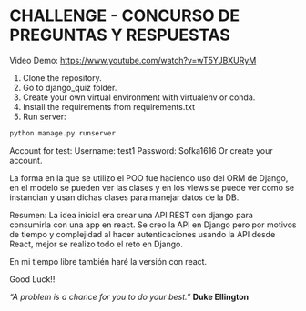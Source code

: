 # CHALLENGE - CONCURSO DE PREGUNTAS Y RESPUESTAS

Video Demo: https://www.youtube.com/watch?v=wT5YJBXURyM
1. Clone the repository.
2. Go to django_quiz folder.
2. Create your own virtual environment with virtualenv or conda.
3. Install the requirements from requirements.txt
4. Run server:
```sh
python manage.py runserver
```

Account for test:
Username: test1
Password: Sofka1616
Or create your account.

La forma en la que se utilizo el POO fue haciendo uso del ORM de Django, en el modelo se pueden ver las clases y en los views se puede ver como se instancian y usan dichas clases para manejar datos de la DB.

Resumen:
La idea inicial era crear una API REST con django para consumirla con una app en react.
Se creo la API en Django pero por motivos de tiempo y complejidad al hacer autenticaciones usando la API desde React, mejor se realizo todo el reto en Django.

En mi tiempo libre también haré la versión con react.

Good Luck!!

*“A problem is a chance for you to do your best.”* 
**Duke Ellington**